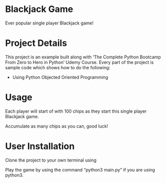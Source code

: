 
# Blackjack Game

Ever popular single player Blackjack game! 

# Project Details

This project is an example built along with ‘The Complete Python Bootcamp From Zero to Hero in Python’ Udemy Course. Every part of the project is sample code which shows how to do the following:
- Using Python Objected Oriented Programming
# Usage
Each player will start of with 100 chips as they start this single player Blackjack game.

Accumulate as many chips as you can, good luck!

# User Installation
Clone the project to your own terminal using 

Play the game by using the command “python3 main.py” if you are using python3.